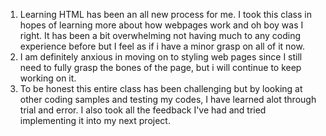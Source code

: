1. Learning HTML has been an all new process for me. I took this class in hopes of learning more about how webpages work and oh boy was I right. It has been a bit overwhelming not having much to any coding experience before but I feel as if i have a minor grasp on all of it now.
2. I am definitely anxious in moving on to styling web pages since I still need to fully grasp the bones of the page, but i will continue to keep working on it.
3. To be honest this entire class has been challenging but by looking at other coding samples and testing my codes, I have learned alot through trial and error. I also took all the feedback I've had and tried implementing it into my next project. 
